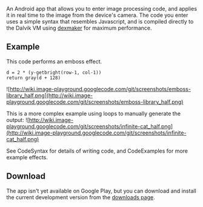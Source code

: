 An Android app that allows you to enter image processing code, and applies it in real time to the image from the device's camera. The code you enter uses a simple syntax that resembles Javascript, and is compiled directly to the Dalvik VM using [dexmaker](http://code.google.com/p/dexmaker/) for maximum performance.

## Example ##
This code performs an emboss effect.
```
d = 2 * (y-getbright(row-1, col-1))
return gray(d + 128)
```
![http://wiki.image-playground.googlecode.com/git/screenshots/emboss-library_half.png](http://wiki.image-playground.googlecode.com/git/screenshots/emboss-library_half.png)

This is a more complex example using loops to manually generate the output:
![http://wiki.image-playground.googlecode.com/git/screenshots/infinite-cat_half.png](http://wiki.image-playground.googlecode.com/git/screenshots/infinite-cat_half.png)

See CodeSyntax for details of writing code, and CodeExamples for more example effects.

## Download ##
The app isn't yet available on Google Play, but you can download and install the current development version from the [downloads page](http://code.google.com/p/image-playground/downloads/list).